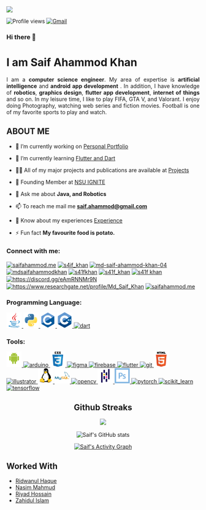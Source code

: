 <a target="_blank"><img align="center" src="https://github.com/saif-ahammod/saif-ahammod/blob/main/s.png"></a>

![Profile views](https://gpvc.arturio.dev/saif-ahammod)
[![Gmail](https://img.shields.io/badge/%20-Send%20Mail-black?color=14171A&labelColor=ef5350&logo=gmail&logoColor=ffffff)](mailto:saif.ahammod@northsouth.edu)


### Hi there 👋
# I am Saif Ahammod Khan



<p align="justify">
I am a <b>computer science engineer</b>. My area of expertise is <b>artificial intelligence</b> and <b>android app development</b> . In addition, I have knowledge of <b>robotics</b>, <b>graphics design</b>, <b>flutter app development</b>, <b>internet of things</b> and so on. In my leisure time, I like to play FIFA, GTA V, and Valorant. I enjoy doing Photography, watching web series and fiction movies. Football is one of my favorite sports to play and watch.
</p>


## ABOUT ME
- 🔭 I’m currently working on [Personal Portfolio](https://saifahammod.me/)

- 🌱 I’m currently learning [Flutter and Dart](https://github.com/saif-ahammod/Flutter-and-Dart)
<!--
- 👯 I’m looking to collaborate on [N/A](https://www.linkedin.com/in/md-saif-ahammod-khan-04/)

- 🤝 I’m looking for help with [N/A](https://www.linkedin.com/in/md-saif-ahammod-khan-04/)
-->
- 👨‍💻 All of my major projects and publications are available at <a href="https://saifahammod.me/mywork.html" target="_blank">Projects</a>

- 💼 Founding Member at <a href="https://www.facebook.com/nsuignite" target="_blank">NSU IGNITE</a>
<!--
- 📝 I regularly write articles on [https://saifahammod.me/](https://saifahammod.me/)
-->
- 💬 Ask me about **Java,  and Robotics**

- 📫 To reach me mail me **saif.ahammod@gmail.com**

- 📄 Know about my experiences [Experience](https://saifahammod.me/experience.html)

- ⚡ Fun fact **My favourite food is potato.**


<h3 align="left">Connect with me:</h3>
<p align="left">
<a href="https://saifahammod.me/" target="blank"><img align="center" src="https://github.com/saif-ahammod/saif-ahammod/blob/main/coding.png" alt="saifahammod.me" height="30" width="30" /></a>
<a href="https://twitter.com/s4if_khan" target="blank"><img align="center" src="https://raw.githubusercontent.com/rahuldkjain/github-profile-readme-generator/master/src/images/icons/Social/twitter.svg" alt="s4if_khan" height="30" width="40" /></a>
<a href="https://linkedin.com/in/md-saif-ahammod-khan-04" target="blank"><img align="center" src="https://raw.githubusercontent.com/rahuldkjain/github-profile-readme-generator/master/src/images/icons/Social/linked-in-alt.svg" alt="md-saif-ahammod-khan-04" height="30" width="40" /></a>
<a href="https://kaggle.com/mdsaifahammodkhan" target="blank"><img align="center" src="https://raw.githubusercontent.com/rahuldkjain/github-profile-readme-generator/master/src/images/icons/Social/kaggle.svg" alt="mdsaifahammodkhan" height="30" width="40" /></a>
<a href="https://fb.com/s41fkhan" target="blank"><img align="center" src="https://raw.githubusercontent.com/rahuldkjain/github-profile-readme-generator/master/src/images/icons/Social/facebook.svg" alt="s41fkhan" height="30" width="40" /></a>
<a href="https://instagram.com/s41f_khan" target="blank"><img align="center" src="https://raw.githubusercontent.com/rahuldkjain/github-profile-readme-generator/master/src/images/icons/Social/instagram.svg" alt="s41f_khan" height="30" width="40" /></a>
<a href="https://www.youtube.com/c/s41f khan" target="blank"><img align="center" src="https://raw.githubusercontent.com/rahuldkjain/github-profile-readme-generator/master/src/images/icons/Social/youtube.svg" alt="s41f khan" height="30" width="40" /></a>
<a href="https://discord.gg/https://discord.gg/eAmRNNMr9N" target="blank"><img align="center" src="https://raw.githubusercontent.com/rahuldkjain/github-profile-readme-generator/master/src/images/icons/Social/discord.svg" alt="https://discord.gg/eAmRNNMr9N" height="30" width="40" /></a>
<a href="https://www.researchgate.net/profile/Md_Saif_Khan" target="blank"><img align="center" src="https://cdn.iconscout.com/icon/free/png-256/researchgate-2752086-2284903.png" alt="https://www.researchgate.net/profile/Md_Saif_Khan" height="30" width="30" /></a>
<a href="https://scholar.google.com/citations?hl=en&authuser=1&user=gwOb2jsAAAAJ" target="blank"><img align="center" src="https://github.com/saif-ahammod/saif-ahammod/blob/main/gs.png" alt="saifahammod.me" height="30" width="30" /></a>
</p>

<h3 align="left">Programming Language:</h3>
<p align="left"> 
<a href="https://www.java.com" target="_blank" rel="noreferrer"> <img src="https://raw.githubusercontent.com/devicons/devicon/master/icons/java/java-original.svg" alt="java" width="40" height="40"/> </a>
<a href="https://www.python.org" target="_blank" rel="noreferrer"> <img src="https://raw.githubusercontent.com/devicons/devicon/master/icons/python/python-original.svg" alt="python" width="40" height="40"/> </a>
<a href="https://www.cprogramming.com/" target="_blank" rel="noreferrer"> <img src="https://raw.githubusercontent.com/devicons/devicon/master/icons/c/c-original.svg" alt="c" width="40" height="40"/> </a> 
<a href="https://www.w3schools.com/cpp/" target="_blank" rel="noreferrer"> <img src="https://raw.githubusercontent.com/devicons/devicon/master/icons/cplusplus/cplusplus-original.svg" alt="cplusplus" width="40" height="40"/> </a>
<a href="https://dart.dev" target="_blank" rel="noreferrer"> <img src="https://www.vectorlogo.zone/logos/dartlang/dartlang-icon.svg" alt="dart" width="40" height="40"/> </a>

</p>


<h3 align="left">Tools:</h3>
<p align="left"> <a href="https://developer.android.com" target="_blank" rel="noreferrer"> <img src="https://raw.githubusercontent.com/devicons/devicon/master/icons/android/android-original-wordmark.svg" alt="android" width="40" height="40"/> </a> <a href="https://www.arduino.cc/" target="_blank" rel="noreferrer"> <img src="https://cdn.worldvectorlogo.com/logos/arduino-1.svg" alt="arduino" width="40" height="40"/> </a>  <a href="https://www.w3schools.com/css/" target="_blank" rel="noreferrer"> <img src="https://raw.githubusercontent.com/devicons/devicon/master/icons/css3/css3-original-wordmark.svg" alt="css3" width="40" height="40"/> </a>  <a href="https://www.figma.com/" target="_blank" rel="noreferrer"> <img src="https://www.vectorlogo.zone/logos/figma/figma-icon.svg" alt="figma" width="40" height="40"/> </a> <a href="https://firebase.google.com/" target="_blank" rel="noreferrer"> <img src="https://www.vectorlogo.zone/logos/firebase/firebase-icon.svg" alt="firebase" width="40" height="40"/> </a> <a href="https://flutter.dev" target="_blank" rel="noreferrer"> <img src="https://www.vectorlogo.zone/logos/flutterio/flutterio-icon.svg" alt="flutter" width="40" height="40"/> </a> <a href="https://git-scm.com/" target="_blank" rel="noreferrer"> <img src="https://www.vectorlogo.zone/logos/git-scm/git-scm-icon.svg" alt="git" width="40" height="40"/> </a> <a href="https://www.w3.org/html/" target="_blank" rel="noreferrer"> <img src="https://raw.githubusercontent.com/devicons/devicon/master/icons/html5/html5-original-wordmark.svg" alt="html5" width="40" height="40"/> </a> <a href="https://www.adobe.com/in/products/illustrator.html" target="_blank" rel="noreferrer"> <img src="https://www.vectorlogo.zone/logos/adobe_illustrator/adobe_illustrator-icon.svg" alt="illustrator" width="40" height="40"/> </a>  <a href="https://www.linux.org/" target="_blank" rel="noreferrer"> <img src="https://raw.githubusercontent.com/devicons/devicon/master/icons/linux/linux-original.svg" alt="linux" width="40" height="40"/> </a> <a href="https://www.mysql.com/" target="_blank" rel="noreferrer"> <img src="https://raw.githubusercontent.com/devicons/devicon/master/icons/mysql/mysql-original-wordmark.svg" alt="mysql" width="40" height="40"/> </a> <a href="https://opencv.org/" target="_blank" rel="noreferrer"> <img src="https://www.vectorlogo.zone/logos/opencv/opencv-icon.svg" alt="opencv" width="40" height="40"/> </a> <a href="https://pandas.pydata.org/" target="_blank" rel="noreferrer"> <img src="https://raw.githubusercontent.com/devicons/devicon/2ae2a900d2f041da66e950e4d48052658d850630/icons/pandas/pandas-original.svg" alt="pandas" width="40" height="40"/> </a> <a href="https://www.photoshop.com/en" target="_blank" rel="noreferrer"> <img src="https://raw.githubusercontent.com/devicons/devicon/master/icons/photoshop/photoshop-line.svg" alt="photoshop" width="40" height="40"/> </a>  <a href="https://pytorch.org/" target="_blank" rel="noreferrer"> <img src="https://www.vectorlogo.zone/logos/pytorch/pytorch-icon.svg" alt="pytorch" width="40" height="40"/> </a> <a href="https://scikit-learn.org/" target="_blank" rel="noreferrer"> <img src="https://upload.wikimedia.org/wikipedia/commons/0/05/Scikit_learn_logo_small.svg" alt="scikit_learn" width="40" height="40"/> </a> <a href="https://www.tensorflow.org" target="_blank" rel="noreferrer"> <img src="https://www.vectorlogo.zone/logos/tensorflow/tensorflow-icon.svg" alt="tensorflow" width="40" height="40"/> </a> </p>

<h2 align="center">Github Streaks</h2>

<div align="center">

<img src="https://github-readme-streak-stats.herokuapp.com?user=saif-ahammod&theme=github-dark&hide_border=true&date_format=j%20M%5B%20Y%5D&stroke=08FF08&ring=11FfEE&fire=FA4616&currStreakLabel=11FfEE&currStreakNum=08FF08&sideNums=08FF08&sideLabels=11FfEE&dates=FFFFFF&background=DD272700">
  
![Saif's GitHub stats](https://github-readme-stats.vercel.app/api?username=saif-ahammod&show_icons=true&theme=highcontrast)
 
<a href="#"><img alt="Saif's Activity Graph" src="https://activity-graph.herokuapp.com/graph?username=saif-ahammod&bg_color=DD272700&color=08FF08&line=11FfEE&point=FFFFFF&hide_border=true" /></a>
</div>


## Worked With
* [Ridwanul Haque](https://github.com/rhridwan)
* [Nasim Mahmud](https://github.com/Nasim-Mahmud)
* [Riyad Hossain](https://github.com/riyad1721)
* [Zahidul Islam](https://github.com/kabbo642)
